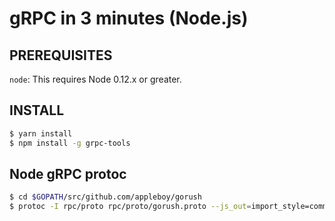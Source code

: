 # gRPC in 3 minutes (Node.js)

## PREREQUISITES

`node`: This requires Node 0.12.x or greater.

## INSTALL

```sh
$ yarn install
$ npm install -g grpc-tools
```

## Node gRPC protoc

```sh
$ cd $GOPATH/src/github.com/appleboy/gorush
$ protoc -I rpc/proto rpc/proto/gorush.proto --js_out=import_style=commonjs,binary:rpc/example/node/ --grpc_out=rpc/example/node/ --plugin=protoc-gen-grpc=`which grpc_tools_node_protoc_plugin`
```
